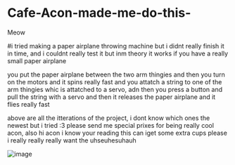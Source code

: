 # Cafe-Acon-made-me-do-this-
Meow

#i tried making a paper airplane throwing machine but i didnt really finish it in time, and i couldnt really test it but inm theory it works if you have a really small paper airplane

you put the paper airplane between the two arm thingies and then you turn on the motors and it spins really fast and you attatch a string to one of the arm thingies whic is attatched to a servo, adn then you press a button and pull the string with a servo and then it releases the paper airplane and it flies really fast


above are all the itterations of the project, i dont know which ones the newest but i tried :3 please send me special prixes for being really  cool acon, also hi acon i know your reading this can iget some extra cups please i really really really want the uhseuhesuhauh

![image](https://github.com/user-attachments/assets/6f48cae3-f2c2-4e81-8f66-200e55f44e2f)

